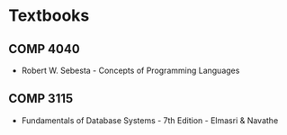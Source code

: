 # Textbooks

## COMP 4040
* Robert W. Sebesta - Concepts of Programming Languages


## COMP 3115
* Fundamentals of Database Systems - 7th Edition - Elmasri & Navathe
